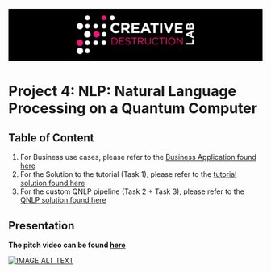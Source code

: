 ![CDL 2021 Cohort Project](../figures/CDL_logo.jpg)
# Project 4: NLP: Natural Language Processing on a Quantum Computer 

## Table of Content

1. For Business use cases, please refer to the [Business Application found here](./Business_Application.md)
2. For the Solution to the tutorial (Task 1), please refer to the [tutorial solution found here](./solutions_tutorial.md)
3. For the custom QNLP pipeline (Task 2 + Task 3), please refer to the [QNLP solution found here](./solutions_QNLP.md)

## Presentation
**The pitch video can be found [here](https://youtu.be/U1zbx987zgI)**

[![IMAGE ALT TEXT](http://img.youtube.com/vi/U1zbx987zgI/0.jpg)](http://www.youtube.com/watch?v=U1zbx987zgI "Video Title")
